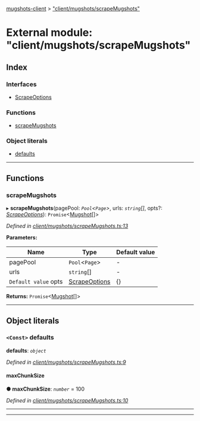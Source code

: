 [mugshots-client](../README.md) > ["client/mugshots/scrapeMugshots"](../modules/_client_mugshots_scrapemugshots_.md)

# External module: "client/mugshots/scrapeMugshots"

## Index

### Interfaces

* [ScrapeOptions](../interfaces/_client_mugshots_scrapemugshots_.scrapeoptions.md)

### Functions

* [scrapeMugshots](_client_mugshots_scrapemugshots_.md#scrapemugshots)

### Object literals

* [defaults](_client_mugshots_scrapemugshots_.md#defaults)

---

## Functions

<a id="scrapemugshots"></a>

###  scrapeMugshots

▸ **scrapeMugshots**(pagePool: *`Pool`<`Page`>*, urls: *`string`[]*, opts?: *[ScrapeOptions](../interfaces/_client_mugshots_scrapemugshots_.scrapeoptions.md)*): `Promise`<[Mugshot](../interfaces/_client_types_mugshot_.mugshot.md)[]>

*Defined in [client/mugshots/scrapeMugshots.ts:13](https://github.com/agaricide/mugshots-client/blob/101dc0c/src/client/mugshots/scrapeMugshots.ts#L13)*

**Parameters:**

| Name | Type | Default value |
| ------ | ------ | ------ |
| pagePool | `Pool`<`Page`> | - |
| urls | `string`[] | - |
| `Default value` opts | [ScrapeOptions](../interfaces/_client_mugshots_scrapemugshots_.scrapeoptions.md) |  {} |

**Returns:** `Promise`<[Mugshot](../interfaces/_client_types_mugshot_.mugshot.md)[]>

___

## Object literals

<a id="defaults"></a>

### `<Const>` defaults

**defaults**: *`object`*

*Defined in [client/mugshots/scrapeMugshots.ts:9](https://github.com/agaricide/mugshots-client/blob/101dc0c/src/client/mugshots/scrapeMugshots.ts#L9)*

<a id="defaults.maxchunksize"></a>

####  maxChunkSize

**● maxChunkSize**: *`number`* = 100

*Defined in [client/mugshots/scrapeMugshots.ts:10](https://github.com/agaricide/mugshots-client/blob/101dc0c/src/client/mugshots/scrapeMugshots.ts#L10)*

___

___

